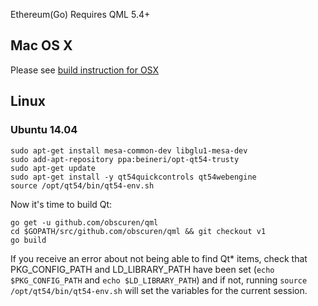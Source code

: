 Ethereum(Go) Requires QML 5.4+

## Mac OS X

Please see [build instruction for OSX](https://github.com/ethereum/go-ethereum/wiki/Building-Instructions-for-Mac)

## Linux

### Ubuntu 14.04

```
sudo apt-get install mesa-common-dev libglu1-mesa-dev
sudo add-apt-repository ppa:beineri/opt-qt54-trusty
sudo apt-get update
sudo apt-get install -y qt54quickcontrols qt54webengine
source /opt/qt54/bin/qt54-env.sh
```

Now it's time to build Qt:

```
go get -u github.com/obscuren/qml
cd $GOPATH/src/github.com/obscuren/qml && git checkout v1
go build
```

If you receive an error about not being able to find Qt* items, check that PKG_CONFIG_PATH and LD_LIBRARY_PATH have been set (`echo $PKG_CONFIG_PATH` and `echo $LD_LIBRARY_PATH`) and if not, running `source /opt/qt54/bin/qt54-env.sh` will set the variables for the current session.